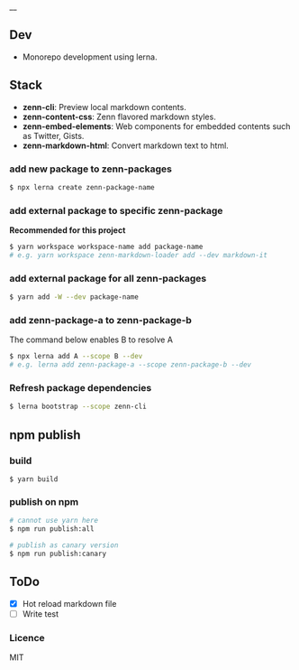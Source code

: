 __
## Dev
- Monorepo development using lerna.

## Stack
- **zenn-cli**: Preview local markdown contents.
- **zenn-content-css**: Zenn flavored markdown styles.
- **zenn-embed-elements**: Web components for embedded contents such as Twitter, Gists.
- **zenn-markdown-html**: Convert markdown text to html.

### add new package to zenn-packages
```sh
$ npx lerna create zenn-package-name
```

### add external package to specific zenn-package
**Recommended for this project**
```sh
$ yarn workspace workspace-name add package-name
# e.g. yarn workspace zenn-markdown-loader add --dev markdown-it
```

### add external package for all zenn-packages
```sh
$ yarn add -W --dev package-name
```

### add zenn-package-a to zenn-package-b
The command below enables B to resolve A
```sh
$ npx lerna add A --scope B --dev
# e.g. lerna add zenn-package-a --scope zenn-package-b --dev
```

### Refresh package dependencies
```sh
$ lerna bootstrap --scope zenn-cli
```

## npm publish

### build
```
$ yarn build
```

### publish on npm
```sh
# cannot use yarn here
$ npm run publish:all

# publish as canary version
$ npm run publish:canary
```

## ToDo
- [x] Hot reload markdown file
- [ ] Write test

### Licence
MIT

